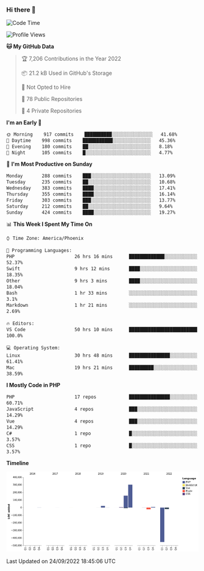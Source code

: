 ### Hi there 👋

<!--START_SECTION:waka-->
![Code Time](http://img.shields.io/badge/Code%20Time-7%2C552%20hrs%2010%20mins-blue)

![Profile Views](http://img.shields.io/badge/Profile%20Views-0-blue)

**🐱 My GitHub Data** 

> 🏆 7,206 Contributions in the Year 2022
 > 
> 📦 21.2 kB Used in GitHub's Storage 
 > 
> 🚫 Not Opted to Hire
 > 
> 📜 78 Public Repositories 
 > 
> 🔑 4 Private Repositories  
 > 
**I'm an Early 🐤** 

```text
🌞 Morning    917 commits    ██████████░░░░░░░░░░░░░░░   41.68% 
🌆 Daytime    998 commits    ███████████░░░░░░░░░░░░░░   45.36% 
🌃 Evening    180 commits    ██░░░░░░░░░░░░░░░░░░░░░░░   8.18% 
🌙 Night      105 commits    █░░░░░░░░░░░░░░░░░░░░░░░░   4.77%

```
📅 **I'm Most Productive on Sunday** 

```text
Monday       288 commits    ███░░░░░░░░░░░░░░░░░░░░░░   13.09% 
Tuesday      235 commits    ██░░░░░░░░░░░░░░░░░░░░░░░   10.68% 
Wednesday    383 commits    ████░░░░░░░░░░░░░░░░░░░░░   17.41% 
Thursday     355 commits    ████░░░░░░░░░░░░░░░░░░░░░   16.14% 
Friday       303 commits    ███░░░░░░░░░░░░░░░░░░░░░░   13.77% 
Saturday     212 commits    ██░░░░░░░░░░░░░░░░░░░░░░░   9.64% 
Sunday       424 commits    ████░░░░░░░░░░░░░░░░░░░░░   19.27%

```


📊 **This Week I Spent My Time On** 

```text
⌚︎ Time Zone: America/Phoenix

💬 Programming Languages: 
PHP                      26 hrs 16 mins      █████████████░░░░░░░░░░░░   52.37% 
Swift                    9 hrs 12 mins       ████░░░░░░░░░░░░░░░░░░░░░   18.35% 
Other                    9 hrs 3 mins        ████░░░░░░░░░░░░░░░░░░░░░   18.04% 
Bash                     1 hr 33 mins        ░░░░░░░░░░░░░░░░░░░░░░░░░   3.1% 
Markdown                 1 hr 21 mins        ░░░░░░░░░░░░░░░░░░░░░░░░░   2.69%

🔥 Editors: 
VS Code                  50 hrs 10 mins      █████████████████████████   100.0%

💻 Operating System: 
Linux                    30 hrs 48 mins      ███████████████░░░░░░░░░░   61.41% 
Mac                      19 hrs 21 mins      █████████░░░░░░░░░░░░░░░░   38.59%

```

**I Mostly Code in PHP** 

```text
PHP                      17 repos            ███████████████░░░░░░░░░░   60.71% 
JavaScript               4 repos             ███░░░░░░░░░░░░░░░░░░░░░░   14.29% 
Vue                      4 repos             ███░░░░░░░░░░░░░░░░░░░░░░   14.29% 
C#                       1 repo              █░░░░░░░░░░░░░░░░░░░░░░░░   3.57% 
CSS                      1 repo              █░░░░░░░░░░░░░░░░░░░░░░░░   3.57%

```


**Timeline**

![Chart not found](https://raw.githubusercontent.com/mikebronner/mikebronner/master/charts/bar_graph.png) 


 Last Updated on 24/09/2022 18:45:06 UTC
<!--END_SECTION:waka-->

<!--
**mikebronner/mikebronner** is a ✨ _special_ ✨ repository because its `README.md` (this file) appears on your GitHub profile.

Here are some ideas to get you started:

- 🔭 I’m currently working on ...
- 🌱 I’m currently learning ...
- 👯 I’m looking to collaborate on ...
- 🤔 I’m looking for help with ...
- 💬 Ask me about ...
- 📫 How to reach me: ...
- 😄 Pronouns: ...
- ⚡ Fun fact: ...
-->
